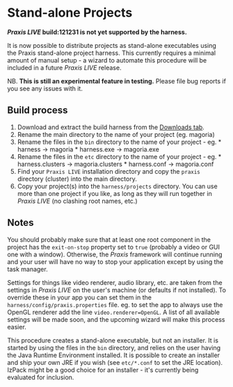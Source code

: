 # Stand-alone Projects #

**_Praxis LIVE_ build:121231 is not yet supported by the harness.**

It is now possible to distribute projects as stand-alone executables using the Praxis stand-alone project harness.  This currently requires a minimal amount of manual setup - a wizard to automate this procedure will be included in a future _Praxis LIVE_ release.

NB. **This is still an experimental feature in testing.** Please file bug reports if you see any issues with it.

## Build process ##

  1. Download and extract the build harness from the [Downloads tab](http://code.google.com/p/praxis/downloads/list).
  1. Rename the main directory to the name of your project (eg. magoria)
  1. Rename the files in the `bin` directory to the name of your project - eg.
    * harness -> magoria
    * harness.exe -> magoria.exe
  1. Rename the files in the `etc` directory to the name of your project - eg.
    * harness.clusters -> magoria.clusters
    * harness.conf -> magoria.conf
  1. Find your `Praxis LIVE` installation directory and copy the `praxis` directory (cluster) into the main directory.
  1. Copy your project(s) into the `harness/projects` directory.  You can use more than one project if you like, as long as they will run together in _Praxis LIVE_ (no clashing root names, etc.)

## Notes ##

You should probably make sure that at least one root component in the project has the `exit-on-stop` property set to `true` (probably a video or GUI one with a window).  Otherwise, the _Praxis_ framework will continue running and your user will have no way to stop your application except by using the task manager.

Settings for things like video renderer, audio library, etc. are taken from the settings in _Praxis LIVE_ on the user's machine (or defaults if not installed).  To override these in your app you can set them in the `harness/config/praxis.properties` file.  eg. to set the app to always use the OpenGL renderer add the line `video.renderer=OpenGL`.  A list of all available settings will be made soon, and the upcoming wizard will make this process easier.

This procedure creates a stand-alone executable, but not an installer.  It is started by using the files in the `bin` directory, and relies on the user having the Java Runtime Environment installed.  It is possible to create an installer and ship your own JRE if you wish (see `etc/*.conf` to set the JRE location).  IzPack might be a good choice for an installer - it's currently being evaluated for inclusion.